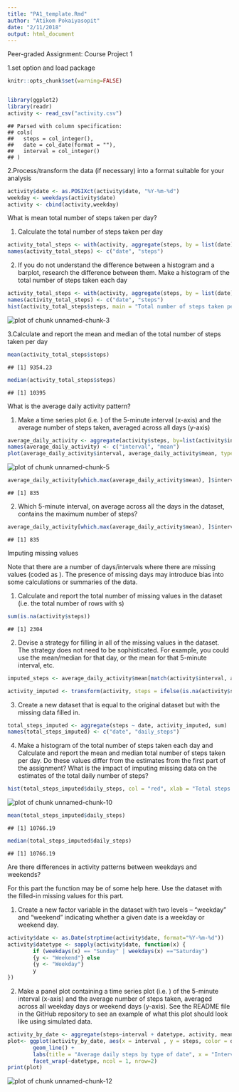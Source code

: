 ```yaml
---
title: "PA1_template.Rmd"
author: "Atikom Pokaiyasopit"
date: "2/11/2018"
output: html_document
---
```




Peer-graded Assignment: Course Project 1

1.set option and load package


```r
knitr::opts_chunk$set(warning=FALSE)


library(ggplot2)
library(readr)
activity <- read_csv("activity.csv")
```

```
## Parsed with column specification:
## cols(
##   steps = col_integer(),
##   date = col_date(format = ""),
##   interval = col_integer()
## )
```

2.Process/transform the data (if necessary) into a format suitable for your analysis


```r
activity$date <- as.POSIXct(activity$date, "%Y-%m-%d")
weekday <- weekdays(activity$date)
activity <- cbind(activity,weekday)
```

What is mean total number of steps taken per day?
1. Calculate the total number of steps taken per day

```r
activity_total_steps <- with(activity, aggregate(steps, by = list(date), FUN = sum, na.rm = TRUE))
names(activity_total_steps) <- c("date", "steps")
```

2. If you do not understand the difference between a histogram and a barplot, research the difference between them. Make a histogram of the total number of steps taken each day


```r
activity_total_steps <- with(activity, aggregate(steps, by = list(date), FUN = sum, na.rm = TRUE))
names(activity_total_steps) <- c("date", "steps")
hist(activity_total_steps$steps, main = "Total number of steps taken per day", xlab = "Total steps taken per day", col = "red", ylim = c(0,20), breaks = seq(0,25000, by=2500))
```

![plot of chunk unnamed-chunk-3](unnamed-chunk-3-1.png)

3.Calculate and report the mean and median of the total number of steps taken per day

```r
mean(activity_total_steps$steps)
```

```
## [1] 9354.23
```

```r
median(activity_total_steps$steps)
```

```
## [1] 10395
```

What is the average daily activity pattern?

1. Make a time series plot (i.e. ) of the 5-minute interval (x-axis) and the average number of steps taken, averaged across all days (y-axis)

```r
average_daily_activity <- aggregate(activity$steps, by=list(activity$interval), FUN=mean, na.rm=TRUE)
names(average_daily_activity) <- c("interval", "mean")
plot(average_daily_activity$interval, average_daily_activity$mean, type = "l", col="red", lwd = 2, xlab="Interval", ylab="Average number of steps", main="Average number of steps per intervals")
```

![plot of chunk unnamed-chunk-5](unnamed-chunk-5-1.png)

```r
average_daily_activity[which.max(average_daily_activity$mean), ]$interval
```

```
## [1] 835
```

2. Which 5-minute interval, on average across all the days in the dataset, contains the maximum number of steps?

```r
average_daily_activity[which.max(average_daily_activity$mean), ]$interval
```

```
## [1] 835
```


Imputing missing values

Note that there are a number of days/intervals where there are missing values (coded as ). The presence of missing days may introduce bias into some calculations or summaries of the data.

1. Calculate and report the total number of missing values in the dataset (i.e. the total number of rows with s)

```r
sum(is.na(activity$steps))
```

```
## [1] 2304
```

2. Devise a strategy for filling in all of the missing values in the dataset. The strategy does not need to be sophisticated. For example, you could use the mean/median for that day, or the mean for that 5-minute interval, etc.

```r
imputed_steps <- average_daily_activity$mean[match(activity$interval, average_daily_activity$interval)]

activity_imputed <- transform(activity, steps = ifelse(is.na(activity$steps), yes = imputed_steps, no = activity$steps))
```

3. Create a new dataset that is equal to the original dataset but with the missing data filled in.

```r
total_steps_imputed <- aggregate(steps ~ date, activity_imputed, sum)
names(total_steps_imputed) <- c("date", "daily_steps")
```

4. Make a histogram of the total number of steps taken each day and Calculate and report the mean and median total number of steps taken per day. Do these values differ from the estimates from the first part of the assignment? What is the impact of imputing missing data on the estimates of the total daily number of steps?

```r
hist(total_steps_imputed$daily_steps, col = "red", xlab = "Total steps per day", ylim = c(0,30), main = "Total number of steps taken each day", breaks = seq(0,25000,by=2500))
```

![plot of chunk unnamed-chunk-10](unnamed-chunk-10-1.png)

```r
mean(total_steps_imputed$daily_steps)
```

```
## [1] 10766.19
```

```r
median(total_steps_imputed$daily_steps)
```

```
## [1] 10766.19
```

Are there differences in activity patterns between weekdays and weekends?

For this part the  function may be of some help here. Use the dataset with the filled-in missing values for this part.

1. Create a new factor variable in the dataset with two levels – “weekday” and “weekend” indicating whether a given date is a weekday or weekend day.

```r
activity$date <- as.Date(strptime(activity$date, format="%Y-%m-%d"))
activity$datetype <- sapply(activity$date, function(x) {
        if (weekdays(x) == "Sunday" | weekdays(x) =="Saturday") 
        {y <- "Weekend"} else 
        {y <- "Weekday"}
        y
})
```


2. Make a panel plot containing a time series plot (i.e. ) of the 5-minute interval (x-axis) and the average number of steps taken, averaged across all weekday days or weekend days (y-axis). See the README file in the GitHub repository to see an example of what this plot should look like using simulated data.

```r
activity_by_date <- aggregate(steps~interval + datetype, activity, mean, na.rm = TRUE)
plot<- ggplot(activity_by_date, aes(x = interval , y = steps, color = datetype)) +
        geom_line() +
        labs(title = "Average daily steps by type of date", x = "Interval", y = "Average number of steps") +
        facet_wrap(~datetype, ncol = 1, nrow=2)
print(plot)
```

![plot of chunk unnamed-chunk-12](unnamed-chunk-12-1.png)

